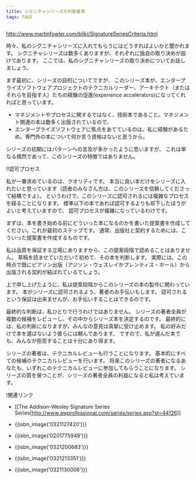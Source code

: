 ```yaml
---
title: シグニチャシリーズの判断基準
tags: TAGS
---
```


http://www.martinfowler.com/bliki/SignatureSeriesCriteria.html

時々、私のシグニチャシリーズに入れてもらうにはどうすればよいかと聞かれます。
シグニチャシリーズは数多くありますが、それぞれに独自の取り決めが設けてあります。
ここでは、私のシグニチャシリーズの取り決めについてお話しましょう。

まず最初に、シリーズの目的についてですが、
このシリーズ本が、エンタープライズソフトウェアプロジェクトのテクニカルリーダー、アーキテクト（またはそれらを目指す人）たちの経験の促進(experience accelerators)になってくれればと思っています。

* マネジメントやプロセスに関するではなく、技術本であること。マネジメント関連の本は数多く出版されているので。
* エンタープライズソフトウェアに焦点をあてているのは、私に経験があるため。専門外の本について何か言う資格はないと思うから。

シリーズの初期にはパターンへの言及が多かったように思いますが、
これは単なる偶然であって、このシリーズの特徴ではありません。

!!認可プロセス

私が一番求めているのは、クオリティです。
本当に良い本だけをシリーズに入れたいと思っています（読者のみなさん方は、このシリーズを信頼してくださって結構ですよ）。
というわけで、このシリーズに認可されるには複雑なプロセスを経ることになります。
標準以下の本であれば認可するよりも却下したほうがよいと考えていますので、
認可プロセスが複雑になっているわけです。

まずは、本を書き始める前にどういった本になるのかを書いた提案書を作成してください。これが最初のステップです。
通常、出版社と契約するためには、こういった提案書を作成するものです。

私は品質を保証する立場にありますから、この提案段階で認めることはありません。
草稿を読ませていただいて初めて、その本を判断します。
実際には、この時点で既にピアソン出版（アジソン・ウェスレイかプレンティス・ホール）から出版される契約が結ばれているでしょう。

上で申し上げたように、私は提案段階からこのシリーズの本の製作に関わっています。
本がシリーズに認可されるよう、著者のお手伝いもします。
認可されるという保証は出来ませんが、お手伝いすることはできるのです。

最終的な判断は、私ひとりで行うわけではありません。
シリーズの著者全員が複数の候補をレビューし、その中からシリーズ本を決定するのです。
最終的には、私の判断になりますが、みんなの意見は真摯に受け止めます。
私の好みだけで本を選ばないよう彼らには頼んであります。
ですので、私が選んだ本でも、みんなが拒否することは十分にあり得ます。

シリーズの著者は、テクニカルレビューも行うことになります。
基本的にすべての候補のテクニカルレビューを行います。
将来このシリーズの著者になるあなたも、いずれこのテクニカルレビューに参加してもらうことになります。
シリーズの質を保つことが、シリーズの著者全員の利益になると私は考えています。

!関連リンク

* [[The Addison-Wesley Signature Series Series|http://www.awprofessional.com/series/series.asp?st=44126]]


* {{isbn_image('0321127420')}}
* {{isbn_image('0201775948')}}
* {{isbn_image('0321200683')}}
* {{isbn_image('0321213351')}}
* {{isbn_image('0321130006')}}

